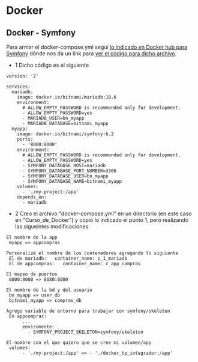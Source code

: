 # Docker

## Docker - Symfony
Para armar el docker-compose.yml seguí  [lo indicado en Docker hub para Symfony](https://hub.docker.com/r/bitnami/symfony) dónde nos da un link para [ver el código para dicho archivo](https://raw.githubusercontent.com/bitnami/containers/main/bitnami/symfony/docker-compose.yml).

- 1 Dicho código es el siguiente 
```
version: '2'

services:
  mariadb:
    image: docker.io/bitnami/mariadb:10.6
    environment:
      # ALLOW_EMPTY_PASSWORD is recommended only for development.
      - ALLOW_EMPTY_PASSWORD=yes
      - MARIADB_USER=bn_myapp
      - MARIADB_DATABASE=bitnami_myapp
  myapp:
    image: docker.io/bitnami/symfony:6.2
    ports:
      - '8000:8000'
    environment:
      # ALLOW_EMPTY_PASSWORD is recommended only for development.
      - ALLOW_EMPTY_PASSWORD=yes
      - SYMFONY_DATABASE_HOST=mariadb
      - SYMFONY_DATABASE_PORT_NUMBER=3306
      - SYMFONY_DATABASE_USER=bn_myapp
      - SYMFONY_DATABASE_NAME=bitnami_myapp
    volumes:
      - './my-project:/app'
    depends_on:
      - mariadb
```

- 2 Creo el archivo "docker-compose.yml" en un directorio (en este caso en "Curso_de_Docker") y copio lo indicado el punto 1, pero realizando las sigueintes modificaciones 

```
El nombre de la app
 myapp => appcompras
```

```
Personalizé el nombre de los contenedores agregando lo siguiente
 El de mariadb:   container_name: c_1_mariadb
 El de appcompras:   container_name: c_app_compras
```

```
El mapeo de puertos
 8000:8000 => 8080:8000
```

```
El nombre de la bd y del usuario
 bn_myapp => user_db
 bitnami_myapp => compras_db
```

```
Agrego variable de entorno para trabajar con symfony/skeleton
 En appcompras:
      ...
      enviromente:   
        - SYMFONY_PROJECT_SKELETON=symfony/skeleton
```

```
El nombre con el que quiero que se cree mi volumen/app
 volumes:
      - './my-project:/app' => - './docker_tp_integrador:/app'
```
